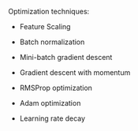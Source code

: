 
Optimization techniques:


  * Feature Scaling
        
  * Batch normalization
        
 * Mini-batch gradient descent
        
  * Gradient descent with momentum
        
  * RMSProp optimization
        
  * Adam optimization
        
 * Learning rate decay
